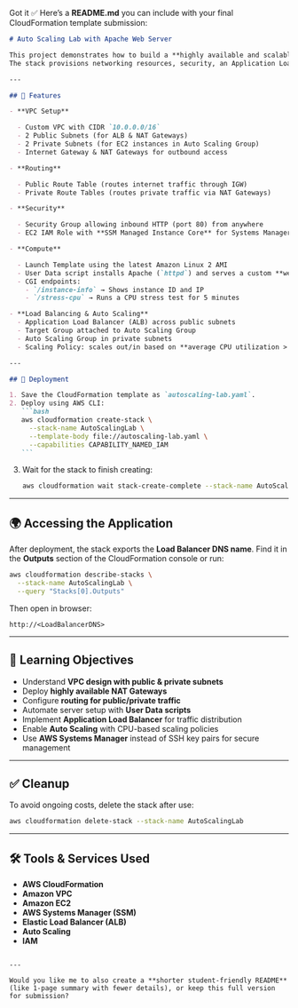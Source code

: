 Got it ✅
Here’s a **README.md** you can include with your final CloudFormation template submission:

````markdown
# Auto Scaling Lab with Apache Web Server

This project demonstrates how to build a **highly available and scalable web infrastructure** on AWS using **CloudFormation**.  
The stack provisions networking resources, security, an Application Load Balancer (ALB), an Auto Scaling Group (ASG), and Apache web servers running a sample web app.

---

## 📌 Features

- **VPC Setup**

  - Custom VPC with CIDR `10.0.0.0/16`
  - 2 Public Subnets (for ALB & NAT Gateways)
  - 2 Private Subnets (for EC2 instances in Auto Scaling Group)
  - Internet Gateway & NAT Gateways for outbound access

- **Routing**

  - Public Route Table (routes internet traffic through IGW)
  - Private Route Tables (routes private traffic via NAT Gateways)

- **Security**

  - Security Group allowing inbound HTTP (port 80) from anywhere
  - EC2 IAM Role with **SSM Managed Instance Core** for Systems Manager access (no key pairs required)

- **Compute**

  - Launch Template using the latest Amazon Linux 2 AMI
  - User Data script installs Apache (`httpd`) and serves a custom **web page with CGI scripts**
  - CGI endpoints:
    - `/instance-info` → Shows instance ID and IP
    - `/stress-cpu` → Runs a CPU stress test for 5 minutes

- **Load Balancing & Auto Scaling**
  - Application Load Balancer (ALB) across public subnets
  - Target Group attached to Auto Scaling Group
  - Auto Scaling Group in private subnets
  - Scaling Policy: scales out/in based on **average CPU utilization > 30%**

---

## 🚀 Deployment

1. Save the CloudFormation template as `autoscaling-lab.yaml`.
2. Deploy using AWS CLI:
   ```bash
   aws cloudformation create-stack \
     --stack-name AutoScalingLab \
     --template-body file://autoscaling-lab.yaml \
     --capabilities CAPABILITY_NAMED_IAM
   ```
````

3. Wait for the stack to finish creating:

   ```bash
   aws cloudformation wait stack-create-complete --stack-name AutoScalingLab
   ```

---

## 🌍 Accessing the Application

After deployment, the stack exports the **Load Balancer DNS name**.
Find it in the **Outputs** section of the CloudFormation console or run:

```bash
aws cloudformation describe-stacks \
  --stack-name AutoScalingLab \
  --query "Stacks[0].Outputs"
```

Then open in browser:

```
http://<LoadBalancerDNS>
```

---

## 📖 Learning Objectives

- Understand **VPC design with public & private subnets**
- Deploy **highly available NAT Gateways**
- Configure **routing for public/private traffic**
- Automate server setup with **User Data scripts**
- Implement **Application Load Balancer** for traffic distribution
- Enable **Auto Scaling** with CPU-based scaling policies
- Use **AWS Systems Manager** instead of SSH key pairs for secure management

---

## ✅ Cleanup

To avoid ongoing costs, delete the stack after use:

```bash
aws cloudformation delete-stack --stack-name AutoScalingLab
```

---

## 🛠 Tools & Services Used

- **AWS CloudFormation**
- **Amazon VPC**
- **Amazon EC2**
- **AWS Systems Manager (SSM)**
- **Elastic Load Balancer (ALB)**
- **Auto Scaling**
- **IAM**

```

---

Would you like me to also create a **shorter student-friendly README** (like 1-page summary with fewer details), or keep this full version for submission?
```
